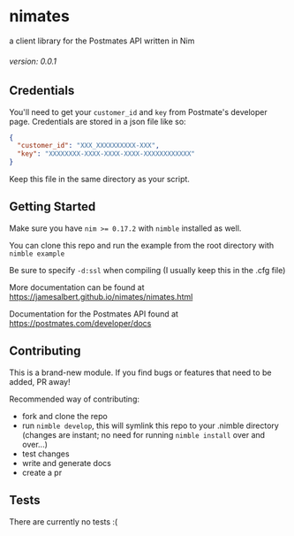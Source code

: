 # nimates
a client library for the Postmates API written in Nim

###### version: 0.0.1

## Credentials

You'll need to get your `customer_id` and `key` from Postmate's developer page.
Credentials are stored in a json file like so:
```json
{
  "customer_id": "XXX_XXXXXXXXXX-XXX",
  "key": "XXXXXXXX-XXXX-XXXX-XXXX-XXXXXXXXXXXX"
}
```
Keep this file in the same directory as your script.

## Getting Started

Make sure you have `nim >= 0.17.2` with `nimble` installed as well.

You can clone this repo and run the example from the root directory with `nimble example`

Be sure to specify `-d:ssl` when compiling (I usually keep this in the .cfg file)

More documentation can be found at https://jamesalbert.github.io/nimates/nimates.html

Documentation for the Postmates API found at https://postmates.com/developer/docs

## Contributing

This is a brand-new module. If you find bugs or features that need to be added, PR away!

Recommended way of contributing:
  - fork and clone the repo
  - run `nimble develop`, this will symlink this repo to your .nimble directory (changes are instant; no need for running `nimble install` over and over...)
  - test changes
  - write and generate docs
  - create a pr

## Tests

There are currently no tests :(
